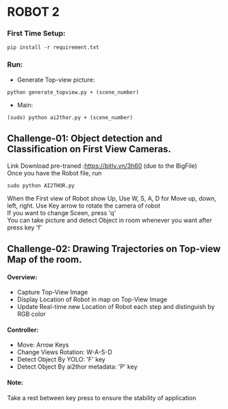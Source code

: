 # ROBOT  2

### First Time Setup:
```
pip install -r requirement.txt
```

### Run:
- Generate Top-view picture:
```
python generate_topview.py + (scene_number)
```
- Main:
```
(sudo) python ai2thor.py + (scene_number)
```

## Challenge-01: Object detection and Classification on First View Cameras.
Link Download pre-traned :https://bitly.vn/3h60 (due to the BigFile)<br>
Once you have the Robot file, run<br>
```
sudo python AI2THOR.py
```
When the First view of Robot show Up, Use W, S, A, D for Move up, down, left, right. Use Key arrow to rotate the camera of robot<br>
If you want to change Sceen, press 'q'<br>
You can take picture and detect Object in room whenever you want after press key 'f'<br>

## Challenge-02: Drawing Trajectories on Top-view Map of the room.
#### Overview: 
- Capture Top-View Image
- Display Location of Robot in map on Top-View Image
- Update Real-time new Location of Robot each step and distinguish by RGB color<br>
#### Controller:
- Move: Arrow Keys
- Change Views Rotation: W-A-S-D
- Detect Object By YOLO: 'F' key
- Detect Object By ai2thor metadata: 'P' key<br>
#### Note:
Take a rest between key press to ensure the stability of application


